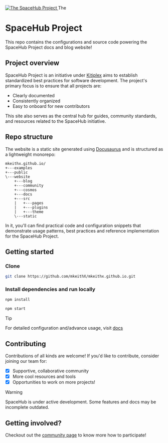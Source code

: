 <div align="left">
  <a href="https://mkeithx.github.io">
    <img src="./public/img/github-banner-new.png" target="_blank" alt="The SpaceHub Project">
  </a>
  <span>The</span>
  <h1 align="left">
    <span>SpaceHub Project</span>
  </h1>
</div>

<!-- Welcome to the repo powering the SpaceHub Project docs and blog website! -->

This repo contains the configurations and source code powering the SpaceHub Project docs and blog website!

## Project overview

SpaceHub Project is an initiative under [Kitiplex](https://github.com/kitiplex) aims to establish standardized best practices for software development. The project's primary focus is to ensure that all projects are:

- Clearly documented
- Consistently organized
- Easy to onboard for new contributors

This site also serves as the central hub for guides, community standards, and resources related to the SpaceHub initiative.

## Repo structure

The website is a static site generated using [Docusaurus](https://docusaurus.io) and is structured as a lightweight monorepo:

```
mkeithx.github.io/
+---examples
+---public
\---website
    +---blog
    +---community
    +---cosmos
    +---docs
    +---src
    |   +---pages
    |   +---plugins
    |   +---theme
    \---static
```

In it, you'll can find practical code and configuration snippets that demonstrate usage patterns, best practices and reference implementation for the SpaceHub Project.

## Getting started

### Clone

```bash
git clone https://github.com/mkeithX/mkeithx.github.io.git
```

### Install dependencies and run locally

```bash
npm install
```

```bash
npm start
```

> [!TIP]  
> For detailed configuration and/advance usage, visit [docs](https://docusaurus.io/docs/installation)

## Contributing

Contributions of all kinds are welcome! If you'd like to contribute, consider joining our team for:

- [x] Supportive, collaborative community
- [x] More cool resources and tools
- [x] Opportunities to work on more projects!

> [!WARNING]  
> SpaceHub is under active development. Some features and docs may be incomplete outdated.

## Getting involved?

Checkout out the [community page](https://mkeithx.github.io/community) to know more how to participate!

<!-- > _A documentation website representing humanity from Dimension C-137 🚀_ -->

<!-- <p align="center">
  <a href="#">
    <img src="https://skillicons.dev/icons?i=react,cloudflare,ts,githubactions,vscode" />
  </a>
</p> -->
